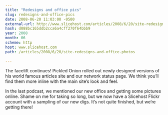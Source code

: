 ```yaml
---
title: "Redesigns and office pics"
slug: redesigns-and-office-pics
date: 2008-06-20 11:03:00 -0500
external-url: http://www.slicehost.com/articles/2008/6/20/site-redesigns-and-office-photos
hash: d088bc165ddb2cca6a4cff270f64bbb9
year: 2008
month: 06
scheme: http
host: www.slicehost.com
path: /articles/2008/6/20/site-redesigns-and-office-photos

---
```


The facelift continues! Pickled Onion rolled out newly designed versions of his world famous articles site and our network status page. We think you’ll find them more inline with the main site’s look and feel.



In the last podcast, we mentioned our new office and getting some pictures online. Shame on me for taking so long, but we now have a Slicehost Flickr account with a sampling of our new digs. It’s not quite finished, but we’re getting there!

















